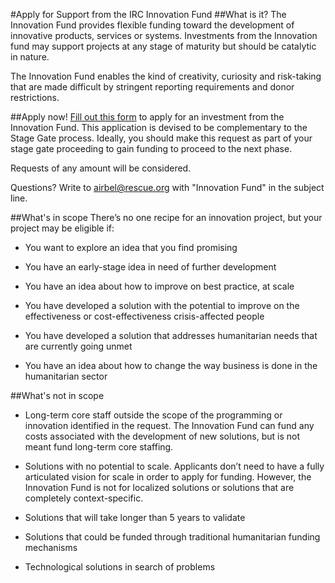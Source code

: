 #Apply for Support from the IRC Innovation Fund
##What is it?
The Innovation Fund provides flexible funding toward the development of innovative products, services or systems. Investments from the Innovation fund may support projects at any stage of maturity but should be catalytic in nature.

The Innovation Fund enables the kind of creativity, curiosity and risk-taking that are made difficult by stringent reporting requirements and donor restrictions.

##Apply now!
[Fill out this form](https://www.cognitoforms.com/InternationalRescueCommittee2/InnovationFundInvestment) to apply for an investment from the Innovation Fund. This application is devised to be complementary to the Stage Gate process. Ideally, you should make this request as part of your stage gate proceeding to gain funding to proceed to the next phase.

Requests of any amount will be considered.

Questions? Write to [airbel@rescue.org](mailto:airbel@rescue.org) with "Innovation Fund" in the subject line.

##What's in scope
There’s no one recipe for an innovation project, but your project may be eligible if:

* You want to explore an idea that you find promising

* You have an early-stage idea in need of further development

* You have an idea about how to improve on best practice, at scale

* You have developed a solution with the potential to improve on the effectiveness or cost-effectiveness crisis-affected people

* You have developed a solution that addresses humanitarian needs that are currently going unmet

* You have an idea about how to change the way business is done in the humanitarian sector

##What's not in scope
* Long-term core staff outside the scope of the programming or innovation identified in the request. The Innovation Fund can fund any costs associated with the development of new solutions, but is not meant fund long-term core staffing. 

* Solutions with no potential to scale. Applicants don’t need to have a fully articulated vision for scale in order to apply for funding. However, the Innovation Fund is not for localized solutions or solutions that are completely context-specific. 

* Solutions that will take longer than 5 years to validate

* Solutions that could be funded through traditional humanitarian funding mechanisms

* Technological solutions in search of problems
